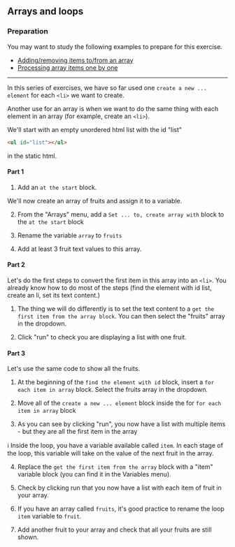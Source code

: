 ## Arrays and loops

### Preparation ###
You may want to study the following examples to prepare for this exercise.
- <a href="../examples.html#example_array_add_remove_item" target=_blank>Adding/removing items to/from an array</a>
- <a href="../examples.html#example_array_processing_items" target=_blank>Processing array items one by one</a>

---

In this series of exercises, we have so far used one `create a new ... element` for each `<li>` we want to create.

Another use for an array is when we want to do the same thing with each element in an array (for example, create an `<li>`).

We'll start with an empty unordered html list with the id "list"

```html
<ul id="list"></ul>
```
in the static html.

#### Part 1

1. Add an `at the start` block.

We'll now create an array of fruits and assign it to a variable.

2. From the "Arrays" menu, add a `Set ... to, create array with` block to the `at the start` block

3. Rename the variable `array` to `fruits`

4. Add at least 3 fruit text values to this array.

#### Part 2

Let's do the first steps to convert the first item in this array into an `<li>`.
You already know how to do most of the steps (find the element with id list, create an li, set its text content.)

1. The thing we will do differently is to set the text content to a `get the first item from the array block`. You can then select the "fruits" array in the dropdown.

2. <span class="test-checkbox"></span> Click "run" to check you are displaying a list with one fruit.

#### Part 3

Let's use the same code to show all the fruits.

1. At the beginning of the `find the element with id` block, insert a `for each item in array` block. Select the fruits array in the dropdown.

2. Move all of the `create a new ... element` block inside the for `for each item in array` block

3. <span class="test-checkbox"></span> As you can see by clicking "run", you now have a list with multiple items - but they are all the first item in the array

ℹ️ Inside the loop, you have a variable available called `item`. In each stage of the loop, this variable will take on the value of the next fruit in the array.

4. Replace the `get the first item from the array` block with a "item" variable block (you can find it in the Variables menu).

5. <span class="test-checkbox"></span>Check by clicking run that you now have a list with each item of fruit in your array.

6. If you have an array called `fruits`, it's good practice to rename the loop `item` variable to `fruit`.

7. <span class="test-checkbox"></span> Add another fruit to your array and check that all your fruits are still shown.